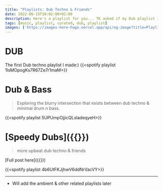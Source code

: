 ```yaml
---
title: "Playlists: Dub Techno & Friends"
date: 2022-06-15T18:02:08+02:00
description: Here's a playlist for you... TK asked if my Dub playlist is on my site, now it is
tags: [music, playlist, curated, dub, playlist]
images: ['https://images-here-hugo.vercel.app/api/og-image?title=Playlists%3A%20Dub%20Techno%20%26%20Friends']
---
```


# DUB
The first Dub techno playlist I made:)
{{<spotify playlist 1IsMOpogKs7R67Ze7r1maM>}}

# Dub & Bass
> Exploring the blurry intersection that exists between dub techno & minimal drum n bass.

{{<spotify playlist 5UPUmpOjjicQLsladeqyeH>}}

# [Speedy Dubs]({{<ref speedy-dubs>}})
> more upbeat dub techno & friends

[Full post here]({{<ref speedy-dubs>}})

{{<spotify playlist 4b6UtFKJjhwV6ddNrVacVY>}}

--- 

- Will add the ambient & other related playlists later
